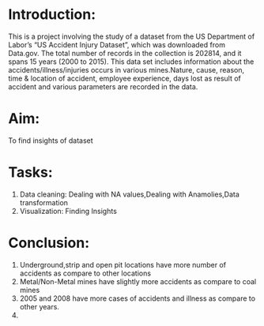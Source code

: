 # Introduction: 

This is a project involving the study of a dataset from the US Department of Labor’s “US Accident Injury Dataset”,
which was downloaded from Data.gov. The total number of records in the collection is 202814, and it spans 15 years (2000 to 2015). 
This data set includes information about the accidents/illness/injuries occurs in various mines.Nature, cause, reason, 
time & location of accident, employee experience, days lost as result of accident and various parameters are recorded in the data.

# Aim:

To find insights of dataset

# Tasks:

1) Data cleaning:
   Dealing with NA values,Dealing with Anamolies,Data transformation
2) Visualization:
   Finding Insights

# Conclusion:

1) Underground,strip and open pit locations have more number of accidents as compare to other locations
2) Metal/Non-Metal mines have slightly more accidents as compare to coal mines
3) 2005 and 2008 have more cases of accidents and illness as compare to other years.
4) 
